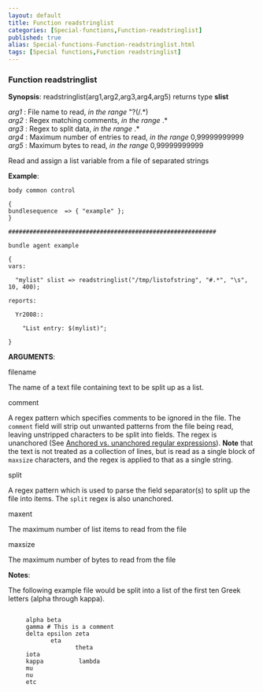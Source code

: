 ```yaml
---
layout: default
title: Function readstringlist
categories: [Special-functions,Function-readstringlist]
published: true
alias: Special-functions-Function-readstringlist.html
tags: [Special functions,Function readstringlist]
---
```


### Function readstringlist

**Synopsis**: readstringlist(arg1,arg2,arg3,arg4,arg5) returns type
**slist**

  
 *arg1* : File name to read, *in the range* "?(/.\*)   
 *arg2* : Regex matching comments, *in the range* .\*   
 *arg3* : Regex to split data, *in the range* .\*   
 *arg4* : Maximum number of entries to read, *in the range*
0,99999999999   
 *arg5* : Maximum bytes to read, *in the range* 0,99999999999   

Read and assign a list variable from a file of separated strings

**Example**:  
   

```cf3
body common control

{
bundlesequence  => { "example" };
}

###########################################################

bundle agent example

{     
vars:

  "mylist" slist => readstringlist("/tmp/listofstring", "#.*", "\s", 10, 400);

reports:

  Yr2008::

    "List entry: $(mylist)";

}
```

**ARGUMENTS**:

filename

The name of a text file containing text to be split up as a list.   

comment

A regex pattern which specifies comments to be ignored in the file. The
`comment` field will strip out unwanted patterns from the file being
read, leaving unstripped characters to be split into fields. The regex
is unanchored (See [Anchored vs. unanchored regular
expressions](#Anchored-vs_002e-unanchored-regular-expressions)).
**Note** that the text is not treated as a collection of lines, but is
read as a single block of `maxsize` characters, and the regex is applied
to that as a single string.   

split

A regex pattern which is used to parse the field separator(s) to split
up the file into items. The `split` regex is also unanchored.   

maxent

The maximum number of list items to read from the file   

maxsize

The maximum number of bytes to read from the file

**Notes**:  
   

The following example file would be split into a list of the first ten
Greek letters (alpha through kappa).

```cf3
     
     alpha beta
     gamma # This is a comment
     delta epsilon zeta
            eta
                   theta
     iota
     kappa          lambda
     mu
     nu
     etc
     
     
```
